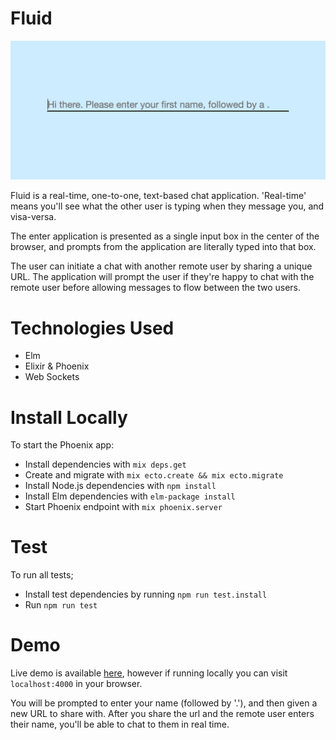 # Fluid

![screenshot](./screenshot.png)

Fluid is a real-time, one-to-one, text-based chat application.
'Real-time' means you'll see what the other user is typing when they message you,
and visa-versa.

The enter application is presented as a single input box in the center of the browser,
and prompts from the application are literally typed into that box.

The user can initiate a chat with another remote user by sharing a unique URL. The application
will prompt the user if they're happy to chat with the remote user before allowing messages to
flow between the two users.

# Technologies Used

- Elm
- Elixir & Phoenix
- Web Sockets

# Install Locally

To start the Phoenix app:

  * Install dependencies with `mix deps.get`
  * Create and migrate with `mix ecto.create && mix ecto.migrate`
  * Install Node.js dependencies with `npm install`
  * Install Elm dependencies with `elm-package install`
  * Start Phoenix endpoint with `mix phoenix.server`

# Test

To run all tests;
  * Install test dependencies by running `npm run test.install`
  * Run `npm run test`

# Demo

Live demo is available [here](https://fluid-chat.herokuapp.com/), however if running
locally you can visit `localhost:4000` in your browser.

You will be prompted to enter your name (followed by '.'), and then given a new URL
to share with. After you share the url and the remote user enters their name, you'll
be able to chat to them in real time.
